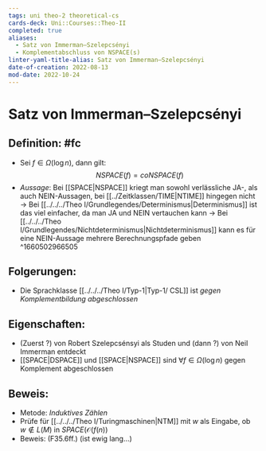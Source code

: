 ```yaml
---
tags: uni theo-2 theoretical-cs
cards-deck: Uni::Courses::Theo-II
completed: true
aliases:
  - Satz von Immerman–Szelepcsényi
  - Komplementabschluss von NSPACE(s)
linter-yaml-title-alias: Satz von Immerman–Szelepcsényi
date-of-creation: 2022-08-13
mod-date: 2022-10-24
---
```


# Satz von Immerman–Szelepcsényi

## Definition: #fc
- Sei $f\in\Omega(\log n),$ dann gilt: $$NSPACE(f)=coNSPACE(f)$$
- *Aussage*: Bei [[SPACE|NSPACE]] kriegt man sowohl verlässliche JA-, als auch NEIN-Aussagen, bei [[../Zeitklassen/TIME|NTIME]] hingegen nicht
	→ Bei [[../../../Theo I/Grundlegendes/Determinismus|Determinismus]] ist das viel einfacher, da man JA und NEIN vertauchen kann
	→ Bei [[../../../Theo I/Grundlegendes/Nichtdeterminismus|Nichtdeterminismus]] kann es für eine NEIN-Aussage mehrere Berechnungspfade geben
^1660502966505

## Folgerungen:
- Die Sprachklasse [[../../../Theo I/Typ-1|Typ-1/ CSL]] ist *gegen Komplementbildung abgeschlossen*

## Eigenschaften:
- (Zuerst ?) von Robert Szelepcsénsyi als Studen und (dann ?) von Neil Immerman entdeckt
- [[SPACE|DSPACE]] und [[SPACE|NSPACE]] sind $\forall f\in\Omega(\log n)$ gegen Komplement abgeschlossen

## Beweis:
- Metode: *Induktives Zählen*
- Prüfe für [[../../../Theo I/Turingmaschinen|NTM]] mit $w$ als Eingabe, ob $w\notin L(M)$ in $SPACE(\mathcal{O}(f(n))$
- Beweis: (F35.6ff.) (ist ewig lang…)
